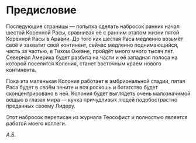 # Предисловие

Последующие страницы — попытка сделать набросок ранних начал шестой Коренной Расы, сравнивая её с ранним этапом жизни пятой Коренной Расы в Аравии. До того как шестая Раса медленно возьмёт своё и захватит свой континент, сейчас медленно поднимающийся, часть за частью, в Тихом Океане, пройдёт много много тысяч лет. Северная Америка будет разбита на части и её западная полоса на которой поселится Колония, станет восточным краем нового континента.

Пока эта маленькая Колония работает в эмбриональной стадии, пятая Раса будет в своём зените и вся роскошь и богатство будет сконцентрировано в ней. Колония будет выглядеть очень малозначимой вещью в глазах мира — кучка причудливых людей подобострастно преданных своему Лидеру.

Этот набросок переписан из журнала Теософист и полностью является работой моего коллеги.

_А.Б._
